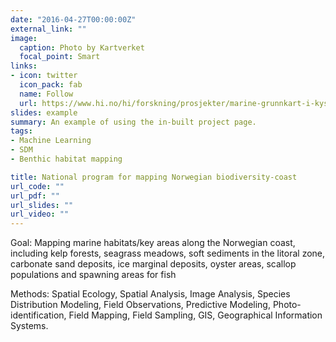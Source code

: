 ```yaml
---
date: "2016-04-27T00:00:00Z"
external_link: ""
image:
  caption: Photo by Kartverket
  focal_point: Smart
links:
- icon: twitter
  icon_pack: fab
  name: Follow
  url: https://www.hi.no/hi/forskning/prosjekter/marine-grunnkart-i-kystsonen
slides: example
summary: An example of using the in-built project page.
tags:
- Machine Learning
- SDM
- Benthic habitat mapping 

title: National program for mapping Norwegian biodiversity-coast
url_code: ""
url_pdf: ""
url_slides: ""
url_video: ""
---
```


Goal: Mapping marine habitats/key areas along the Norwegian coast, including kelp forests, seagrass meadows, soft sediments in the litoral zone, carbonate sand deposits, ice marginal deposits, oyster areas, scallop populations and spawning areas for fish

Methods: Spatial Ecology, Spatial Analysis, Image Analysis, Species Distribution Modeling, Field Observations, Predictive Modeling, Photo-identification, Field Mapping, Field Sampling, GIS, Geographical Information Systems.
